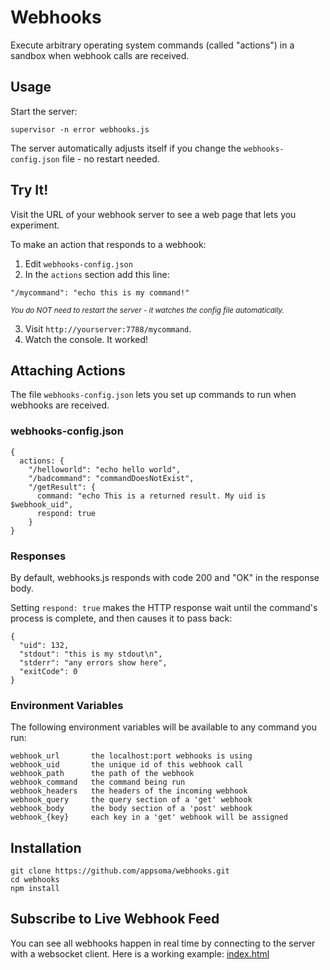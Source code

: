 # Webhooks

Execute arbitrary operating system commands (called "actions") in a sandbox when webhook calls are received.

## Usage
Start the server:
```
supervisor -n error webhooks.js
```

The server automatically adjusts itself if you change the `webhooks-config.json` file - no restart needed.

## Try It!
Visit the URL of your webhook server to see a web page that lets you experiment.

To make an action that responds to a webhook:

1. Edit `webhooks-config.json`
2. In the `actions` section add this line:
  ```
  "/mycommand": "echo this is my command!"
  ```
  *<sub>You do NOT need to restart the server - it watches the config file automatically.</sub>*

3. Visit `http://yourserver:7788/mycommand`.
4. Watch the console. It worked!


## Attaching Actions

The file `webhooks-config.json` lets you set up commands to run when webhooks are received.

### webhooks-config.json

```
{
  actions: {
    "/helloworld": "echo hello world",
    "/badcommand": "commandDoesNotExist",
    "/getResult": {
      command: "echo This is a returned result. My uid is $webhook_uid",
      respond: true
    }
}
```

### Responses

By default, webhooks.js responds with code 200 and "OK" in the response body.

Setting `respond: true` makes the HTTP response wait until the command's process is complete, and then causes it to pass back:
```
{
  "uid": 132,
  "stdout": "this is my stdout\n",
  "stderr": "any errors show here",
  "exitCode": 0
}
```

### Environment Variables

The following environment variables will be available to any command
you run:
```
webhook_url       the localhost:port webhooks is using
webhook_uid       the unique id of this webhook call
webhook_path      the path of the webhook
webhook_command   the command being run
webhook_headers   the headers of the incoming webhook
webhook_query     the query section of a 'get' webhook
webhook_body      the body section of a 'post' webhook
webhook_{key}     each key in a 'get' webhook will be assigned
```

## Installation
```
git clone https://github.com/appsoma/webhooks.git
cd webhooks
npm install
```

## Subscribe to Live Webhook Feed

You can see all webhooks happen in real time by connecting to the server with a websocket client. Here is a working example: <a href="https://github.com/appsoma/webhooks/blob/master/index.html">index.html</a>
